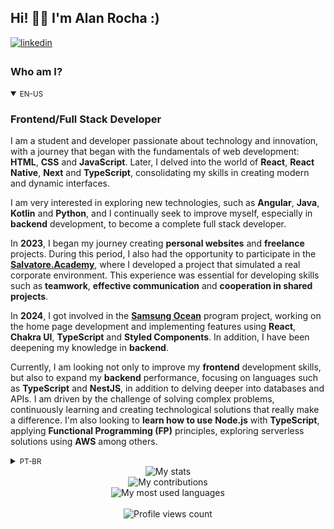 ## Hi! 👋🏻 I'm Alan Rocha :)

<div>
  <a href="https://www.linkedin.com/in/alan-rocha-gomes/" target="_blank">
    <img src=https://img.shields.io/badge/linkedin-%231E77B5.svg?&style=for-the-badge&logo=linkedin&logoColor=white alt=linkedin style="margin-bottom: 5px;" />
  </a>
  <!--<a href="https://github.com/alanrochagomes" target="_blank">
    <img src=https://img.shields.io/badge/github-%2324292e.svg?&style=for-the-badge&logo=github&logoColor=white alt=github style="margin-bottom: 5px;" />
  </a>
  <a href="https://www.youtube.com/@Nettko" target="_blank">
    <img src=https://img.shields.io/badge/youtube-FF0000.svg?&style=for-the-badge&logo=youtube&logoColor=white alt=github style="margin-bottom: 5px;" />
  </a>-->
</div>

<!-- BIO:START -->

### Who am I?

<details open>
<summary><small>EN-US</small></summary>

### Frontend/Full Stack Developer

<!-- 👨🏻‍🏫 Student and developer , I started programming by copying and pasting code at around ~19 years old.
🧑🏻‍💻 I began my programming course in 2022 at 21 years old. I started freelancing at 22 and continued my programming studies, creating projects at 23.
🏫 Licenses and certifications in FullStack Web Development, Full Stack JavaScript Training, SQL for Data Analysis, and Professional Initiation in Programming Logic.
🎮 In 2015, I created a gaming channel [theNettko](https://www.youtube.com/@Nettko) on YouTube called theNettko, about games.
🔮 Currently, I am looking to gain even more knowledge and new experiences in the programming world. My dream is to get a job in the field. -->

I am a student and developer passionate about technology and innovation, with a journey that began with the fundamentals of web development: **HTML**, **CSS** and **JavaScript**. Later, I delved into the world of **React**, **React Native**, **Next** and **TypeScript**, consolidating my skills in creating modern and dynamic interfaces.

I am very interested in exploring new technologies, such as **Angular**, **Java**, **Kotlin** and **Python**, and I continually seek to improve myself, especially in **backend** development, to become a complete full stack developer.

In **2023**, I began my journey creating **personal websites** and **freelance** projects. During this period, I also had the opportunity to participate in the [**Salvatore.Academy**](https://salvatore.academy), where I developed a project that simulated a real corporate environment. This experience was essential for developing skills such as **teamwork**, **effective communication** and **cooperation in shared projects**.

In **2024**, I got involved in the [**Samsung Ocean**](https://oceanbrasil.com) program project, working on the home page development and implementing features using **React**, **Chakra UI**, **TypeScript** and **Styled Components**. In addition, I have been deepening my knowledge in **backend**.

Currently, I am looking not only to improve my **frontend** development skills, but also to expand my **backend** performance, focusing on languages ​​such as **TypeScript** and **NestJS**, in addition to delving deeper into databases and APIs. I am driven by the challenge of solving complex problems, continuously learning and creating technological solutions that really make a difference. I'm also looking to **learn how to use** **Node.js** with **TypeScript**, applying **Functional Programming (FP)** principles, exploring serverless solutions using **AWS** among others.


</details>

<details>
<summary><small>PT-BR</small></summary>

<!-- 👨🏻‍🏫 Estudante e desenvolvedor , comecei a ~~programar~~ copiar e colar código aos ~19 anos.
🧑🏻‍💻 Iniciei o curso de programação em 2022, aos 21 anos. Comecei a fazer freelancer aos 22 anos e continuei meus estudos em programação, criando projetos aos 23 anos.
🏫 Licenças e certificados em Dev FullStack Web, Formação Full Stack JavaScript, SQL para análise de dados e Iniciação Profissional em Lógica de Programação.
🎮 Em 2015, criei um canal de games [theNettko](https://www.youtube.com/@Nettko) no YouTube, chamado theNettko, sobre jogos.
🔮 Atualmente, estou buscando adquirir ainda mais conhecimento e novas experiências no mundo da programação. Meu sonho é conseguir um emprego na área. -->

### Desenvolvedor Frontend/Full Stack

Sou um estudante e desenvolvedor apaixonado por tecnologia e inovação, com uma jornada que começou com os fundamentos do desenvolvimento web: **HTML**, **CSS** e **JavaScript**. Posteriormente, mergulhei no universo do **React**, **React Native**, **Next** e **TypeScript**, consolidando minhas habilidades em criação de interfaces modernas e dinâmicas.  

Tenho grande interesse em explorar novas tecnologias, como **Angular**, **Java**, **Kotlin** e **Python**, e busco continuamente me aprimorar, especialmente no desenvolvimento **backend**, para me tornar um desenvolvedor full stack completo.  

Em **2023**, iniciei minha trajetória criando **sites pessoais** e projetos **freelance**. Durante esse período, também tive a oportunidade de participar da [**Salvatore.Academy**](https://salvatore.academy), onde desenvolvi um projeto que simulava um ambiente corporativo real. Essa experiência foi fundamental para desenvolver habilidades como **trabalho em equipe**, **comunicação eficaz** e **cooperação em projetos compartilhados**.  

Já em **2024**, me envolvi no projeto do programa [**Samsung Ocean**](https://oceanbrasil.com), atuando no desenvolvimento da home e implementando funcionalidades utilizando **React**, **Chakra UI**, **TypeScript** e **Styled Components**. Além disso, venho aprofundando meu conhecimento em **backend**.  

Atualmente, busco não apenas aprimorar minhas habilidades no desenvolvimento **frontend**, mas também expandir minha atuação no **backend**, com foco em linguagens como **TypeScript** e **NestJS**, além de me aprofundar em bancos de dados e APIs. Sou movido pelo desafio de resolver problemas complexos, aprender continuamente e criar soluções tecnológicas que realmente façam a diferença. Também estou em busca de **aprender a usar** **Node.js** com **TypeScript**, aplicando **princípios de Programação Funcional (FP)**, explorar soluções serverless utilizando **AWS** entre outros. <!-- (como **Lambda**, **API Gateway**, **S3**, **RDS**, **SQS**, entre outros). -->

</details>

<!-- BIO:END -->

<!-- SKILLSET:START -->

<!-- ## Technology Stack

<table>

<tr>



<td align="center" valign="top">

### Want to learn

<img style="margin: 10px" src="assets/angular.svg" alt="Angular" title="Angular" height="50" />
<img style="margin: 10px" src="assets/sass.svg" alt="Sass" title="Sass" height="50" />
<img style="margin: 10px" src="assets/nestjs.svg" alt="NestJS" title="NestJS" height="50" />
<img style="margin: 10px" src="assets/android-studio.svg" alt="Android Studio" title="Android Studio" height="50" />
<img style="margin: 10px" src="assets/kotlin.svg" alt="Kotlin" title="Kotlin" height="50" />
<img style="margin: 10px" src="assets/python.svg" alt="Python" title="Python" height="50" />
<img style="margin: 10px" src="assets/java.svg" alt="Java" title="Java" height="50" />
<img style="margin: 10px" src="assets/php.svg" alt="PHP" title="PHP" height="50" />


</td>

  
<td align="center" width="36%" valign="top">

### Frontend/Backend

<img style="margin: 10px" src="assets/javascript.svg" alt="JavaScript" title="JavaScript" height="50" />
<img style="margin: 10px" src="assets/reactjs.svg" alt="React" title="React" height="50" />
<img style="margin: 10px" src="assets/typescript.svg" alt="TypeScript" title="TypeScript" height="50" />
<img style="margin: 10px" src="assets/express.svg" alt="Express.js" title="Express.js" height="50" />
<img style="margin: 10px" src="assets/nodejs.svg" alt="Node.js" title="Node.js" height="50" />

</td>

<td align="center" width="36%" valign="top">
  

### Tools & IDEs

<img style="margin: 10px" src="assets/miro.svg" alt="Miro" title="Miro" height="50" />
<img style="margin: 10px" src="assets/github-desktop.svg" alt="GitHub Desktop" title="GitHub Desktop" height="50" />
<img style="margin: 10px" src="assets/visual-studio-code.svg" alt="Visual Studio Code" title="Visual Studio Code" height="50" />
<img style="margin: 10px" src="assets/visual-studio.svg" alt="Visual Studio" title="Visual Studio" height="50" />
<img style="margin: 10px" src="assets/android-studio.svg" alt="Android Studio" title="Android Studio" height="50" />

</td>



</td>
</tr>

<tr>
<td align="center" valign="top">

### Database

<img style="margin: 10px" src="assets/mongodb.svg" alt="MongoDB" title="MongoDB" height="50" />
<img style="margin: 10px" src="assets/mysql.svg" alt="MySQL" title="MySQL" height="50" />

</td>

</br>
<td align="center" valign="top">

### Cloud & DevOps

<img style="margin: 10px" src="assets/aws.svg" alt="AWS" title="AWS" height="50" />
<img style="margin: 10px" src="assets/git.svg" alt="Git" title="Git" height="50" />
<img style="margin: 10px" src="assets/linux.svg" alt="Linux" title="Linux" height="50" />
<img style="margin: 10px" src="assets/aws-s3.svg" alt="AWS S3" title="AWS S3" height="50" />

</td>

<td align="center" valign="top">

### Started with

<img style="margin: 10px" src="assets/html5.svg" alt="HTML5" title="HTML5" height="50" />
<img style="margin: 10px" src="assets/css3.svg" alt="CSS3" title="CSS3" height="50" />
<img style="margin: 10px" src="assets/javascript.svg" alt="JavaScript" title="JavaScript" height="50" />



</td>
</tr>
</table>




<br/>

<!-- SKILLSET:END -->


<!-- STATS:START -->

<div align="center">
    <img src="https://github-readme-stats-git-masterrstaa-rickstaa.vercel.app/api/?username=alanrochagomes&theme=dracula&?theme=dark&show_icons=true%count_private=true&include_all_commits=true" alt="My stats" />
</div>
<div align="center">
    <img src="https://github-readme-streak-stats.herokuapp.com?user=alanrochagomes&theme=dracula" alt="My contributions" />
</div>
<div align="center">
    <img src="https://github-readme-stats-git-masterrstaa-rickstaa.vercel.app/api/top-langs/?username=alanrochagomes&show_icons=true&langs_count=10&layout=compact&theme=dracula&count_private=true&hide=shaderlab,rpc,glsl,hlsl,cmake,asp" alt="My most used languages" />
</div>

<!-- STATS:END -->

<br />

<!-- VIEW-COUNT:START -->

<div align="center">
    <img src="https://komarev.com/ghpvc/?username=alanrochagomes&&style=flat-square" alt="Profile views count"/>
</div> 

<!-- VIEW-COUNT:END -->
